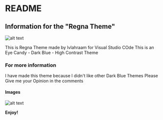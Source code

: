 # README
## Information for the "Regna Theme"
![alt text](https://imgur.com/pjzZGOG.png)

This is Regna Theme made by lvlahraam for Visual Studio COde
This is an Eye Candy - Dark Blue - High Contrast Theme

### For more information
I have made this theme because I didn't like other Dark Blue Themes
Please Give me your Opinion in the comments

#### Images
![alt text](https://i.imgur.com/WRWDQCL.png)

**Enjoy!**
